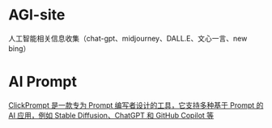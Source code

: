 # AGI-site
 人工智能相关信息收集（chat-gpt、midjourney、DALL.E、文心一言、new bing）
# AI Prompt
[ClickPrompt 是一款专为 Prompt 编写者设计的工具，它支持多种基于 Prompt 的 AI 应用，例如 Stable Diffusion、ChatGPT 和 GitHub Copilot 等](https://www.clickprompt.org/zh-CN/chatgpt-general/)
